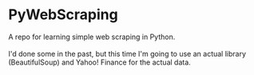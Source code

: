# PyWebScraping
A repo for learning simple web scraping in Python.
<br><br>
I'd done some in the past, but this time I'm going to use an actual library (BeautifulSoup) and Yahoo! Finance for the actual data.
